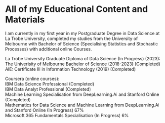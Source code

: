 # All of my Educational Content and Materials
I am currently in my first year in my Postgraduate Degree in Data Science at La Trobe University, completed my studies from the University of Melbourne with Bachelor of Science (Specialising Statistics and Stochastic Processes) with additional online Courses. <br/>

La Trobe University Graduate Diploma of Data Science (In Progress) (2023): <br/>
The Univerisity of Melbourne Bachelor of Science (2018-2023) (Completed)<br/>
AIE: Certificate III in Information Technology (2019) (Completed) <br/>

Coursera (online courses): <br/>
IBM Data Science Professional (Completed) <br/>
IBM Data Analyt Professional (Completed) <br/>
Machine Learning Specialisation from DeepLearning.Ai and Stanford Online (Completed) <br/>
Mathematics for Data Science and Machine Learning from DeepLearning.Ai and Stanford Online (In Progress) 67% <br/>
Microsoft 365 Fundamentals Specialisation (In Progress) 6% <br/>


